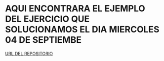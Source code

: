 # AQUI ENCONTRARA EL EJEMPLO DEL EJERCICIO QUE SOLUCIONAMOS EL DIA MIERCOLES 04 DE SEPTIEMBE

[URL DEL REPOSITORIO](https://github.com/KEVIN-117/example.git)